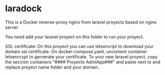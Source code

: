 # laradock
This is a Docker reverse-proxy nginx from laravel proyects based on nginx server

You need add your laravel proyect on this folder to run your proyect.

SSL certificate: On this proyect you can use letsencript to download your domain ssl certificate.
On docker-compose.yaml, uncoment container letsencrypt to gernerate your certificate. To your new laravel proyect,
copy the sección containers "#### Proyecto AdmiApp###" and paste next to and replace proyect name folder and your domain.

